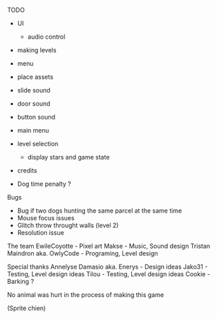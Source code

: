 TODO
- UI
    - audio control

- making levels
- menu
- place assets


- slide sound
- door sound
- button sound

- main menu
- level selection
    - display stars and game state
- credits

- Dog time penalty ?

Bugs
- Bug if two dogs hunting the same parcel at the same time
- Mouse focus issues
- Glitch throw throught walls (level 2)
- Resolution issue


The team
EwileCoyotte - Pixel art
Makse - Music, Sound design
Tristan Maindron aka. OwlyCode - Programing, Level design

Special thanks
Annelyse Damasio aka. Enerys - Design ideas
Jako31 - Testing, Level design ideas
Tilou - Testing, Level design ideas
Cookie - Barking ?

No animal was hurt in the process of making this game

(Sprite chien)